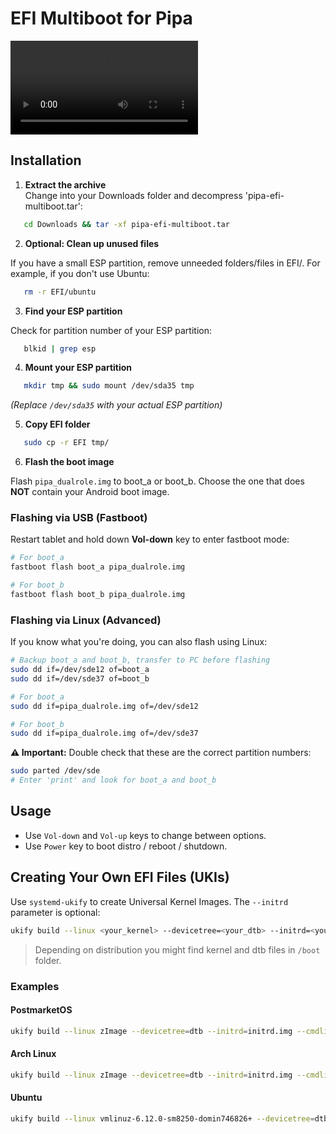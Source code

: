 # EFI Multiboot for Pipa

![Usage](https://github.com/TheMojoMan/xiaomi-pipa/blob/main/pipa-efi-multiboot.mov)

## Installation

1. **Extract the archive**  
Change into your Downloads folder and decompress 'pipa-efi-multiboot.tar':

```bash
   cd Downloads && tar -xf pipa-efi-multiboot.tar
```
2. **Optional: Clean up unused files**  

If you have a small ESP partition, remove unneeded folders/files in EFI/. For example, if you don't use Ubuntu:

```bash
   rm -r EFI/ubuntu
```
3. **Find your ESP partition**  

Check for partition number of your ESP partition:

```bash
   blkid | grep esp
```

4. **Mount your ESP partition**  

```bash
   mkdir tmp && sudo mount /dev/sda35 tmp
```

*(Replace `/dev/sda35` with your actual ESP partition)*

5. **Copy EFI folder**  

```bash
   sudo cp -r EFI tmp/
```

6. **Flash the boot image**  

Flash `pipa_dualrole.img` to boot_a or boot_b. Choose the one that does **NOT** contain your Android boot image.

### Flashing via USB (Fastboot)

Restart tablet and hold down **Vol-down** key to enter fastboot mode:

```bash
# For boot_a
fastboot flash boot_a pipa_dualrole.img

# For boot_b
fastboot flash boot_b pipa_dualrole.img
```
### Flashing via Linux (Advanced)

If you know what you're doing, you can also flash using Linux:

```bash
# Backup boot_a and boot_b, transfer to PC before flashing
sudo dd if=/dev/sde12 of=boot_a
sudo dd if=/dev/sde37 of=boot_b

# For boot_a
sudo dd if=pipa_dualrole.img of=/dev/sde12

# For boot_b
sudo dd if=pipa_dualrole.img of=/dev/sde37
```

**⚠️ Important:** Double check that these are the correct partition numbers:

```bash
sudo parted /dev/sde
# Enter 'print' and look for boot_a and boot_b
```

## Usage
 - Use `Vol-down` and `Vol-up` keys to change between options.
 - Use `Power` key to boot distro / reboot / shutdown.

## Creating Your Own EFI Files (UKIs)

Use `systemd-ukify` to create Universal Kernel Images. The `--initrd` parameter is optional:

```bash
ukify build --linux <your_kernel> --devicetree=<your_dtb> --initrd=<your_initrd.img> --cmdline="<cmds_to_boot_your_linux_image>" -o <name_of_efi_file_that_will_be_created>
```
> Depending on distribution you might find kernel and dtb files in `/boot` folder.

### Examples

#### PostmarketOS

```bash
ukify build --linux zImage --devicetree=dtb --initrd=initrd.img --cmdline="quiet pmos_boot_uuid=054bf566-ce53-4e59-bfe1-732bdbb9f12f pmos_root_uuid=615c6c38-6b97-46fa-826b-39a482799856 pmos_rootfsopts=defaults fbcon=rotate:1" -o pmos_6.14.2.efi
```

#### Arch Linux
```bash
ukify build --linux zImage --devicetree=dtb --initrd=initrd.img --cmdline="noquiet loglevel=0 fbcon=rotate:1 root=LABEL=arch_rootfs rw" -o arch_6.14.2.efi

```

#### Ubuntu

```bash
ukify build --linux vmlinuz-6.12.0-sm8250-domin746826+ --devicetree=dtb-6.12.0-sm8250-domin746826+ --cmdline="noquiet loglevel=0 fbcon=rotate:1 root=PARTLABEL=ubuntu rw" -o ubuntu_6.12.0.efi
```
